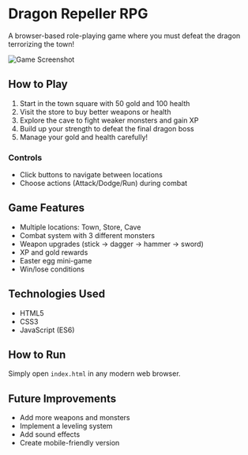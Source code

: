 # Dragon Repeller RPG

A browser-based role-playing game where you must defeat the dragon terrorizing the town!

![Game Screenshot](./Images/Screenshot.png)

## How to Play

1. Start in the town square with 50 gold and 100 health
2. Visit the store to buy better weapons or health
3. Explore the cave to fight weaker monsters and gain XP
4. Build up your strength to defeat the final dragon boss
5. Manage your gold and health carefully!

### Controls
- Click buttons to navigate between locations
- Choose actions (Attack/Dodge/Run) during combat

## Game Features

- Multiple locations: Town, Store, Cave
- Combat system with 3 different monsters
- Weapon upgrades (stick → dagger → hammer → sword)
- XP and gold rewards
- Easter egg mini-game
- Win/lose conditions

## Technologies Used

- HTML5
- CSS3
- JavaScript (ES6)

## How to Run

Simply open `index.html` in any modern web browser.

## Future Improvements

- Add more weapons and monsters
- Implement a leveling system
- Add sound effects
- Create mobile-friendly version

